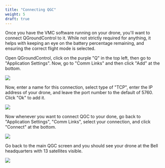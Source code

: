 ```yaml
---
title: "Connecting QGC"
weight: 5
draft: true
---
```


Once you have the VMC software running on your drone,
you'll want to connect QGroundControl to it. While not strictly
required for anything, it helps with keeping an eye on the
battery percentage remaining, and ensuring the correct flight mode is selected.

Open QGroundControl, click on the purple "Q" in the top left,
then go to "Application Settings". Now, go to "Comm Links" and
then click "Add" at the bottom.

![](image.png)

Now, enter a name for this connection, select type of "TCP", enter the
IP address of your drone, and leave the port number to the default of 5760.
Click "Ok" to add it.

![](image1.png)

Now whenever you want to connect QGC to your done, go back to
"Application Settings", "Comm Links", select your connection,
and click "Connect" at the bottom.

![](image2.png)

Go back to the main QGC screen and you should see your drone at the Bell headquarters
with 13 satellites visible.

![](2022-06-18-14-01-41.png)
